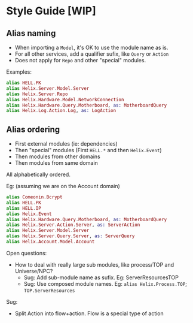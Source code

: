 # Style Guide [WIP]

## Alias naming

- When importing a `Model`, it's OK to use the module name as is.
- For all other services, add a qualifier sufix, like `Query` or `Action`
- Does not apply for `Repo` and other "special" modules.

Examples:

```elixir
alias HELL.PK
alias Helix.Server.Model.Server
alias Helix.Server.Repo
alias Helix.Hardware.Model.NetworkConnection
alias Helix.Hardware.Query.Motherboard, as: MotherboardQuery
alias Helix.Log.Action.Log, as: LogAction
```

## Alias ordering

- First external modules (ie: dependencies)
- Then "special" modules (First `HELL.*` and then `Helix.Event`)
- Then modules from other domains
- Then modules from same domain

All alphabetically ordered.

Eg: (assuming we are on the Account domain)

```elixir
alias Comeonin.Bcrypt
alias HELL.PK
alias HELL.IP
alias Helix.Event
alias Helix.Hardware.Query.Motherboard, as: MotherboardQuery
alias Helix.Server.Action.Server, as: ServerAction
alias Helix.Server.Model.Server
alias Helix.Server.Query.Server, as: ServerQuery
alias Helix.Account.Model.Account
```

Open questions:

- How to deal with really large sub modules, like process/TOP and Universe/NPC?
  - Sug: Add sub-module name as sufix. Eg: ServerResourcesTOP
  - Sug: Use composed module names. Eg: `alias Helix.Process.TOP`; `TOP.ServerResources`

Sug:
- Split Action into flow+action. Flow is a special type of action
